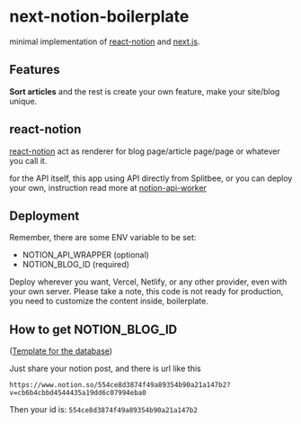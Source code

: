 # next-notion-boilerplate

minimal implementation of [react-notion](https://github.com/splitbee/react-notion) and [next.js](https://nextjs.org).

## Features

**Sort articles** and the rest is create your own feature, make your site/blog unique.

## react-notion

[react-notion](https://github.com/splitbee/react-notion) act as renderer for blog page/article page/page or whatever you call it.

for the API itself, this app using API directly from Splitbee, or you can deploy your own, instruction read more at [notion-api-worker](https://github.com/splitbee/notion-api-worker) 

## Deployment

Remember, there are some ENV variable to be set:

- NOTION_API_WRAPPER (optional)
- NOTION_BLOG_ID (required)

Deploy wherever you want, Vercel, Netlify, or any other provider, even with your own server. Please take a note, this code is not ready for production, you need to customize the content inside, boilerplate.

## How to get NOTION_BLOG_ID

([Template for the database](https://www.notion.so/554ce8d3874f49a89354b90a21a147b2?v=cb6b4cbbd4544435a19dd6c07994eba0))

Just share your notion post, and there is url like this

```
https://www.notion.so/554ce8d3874f49a89354b90a21a147b2?v=cb6b4cbbd4544435a19dd6c07994eba0
```

Then your id is: `554ce8d3874f49a89354b90a21a147b2`

